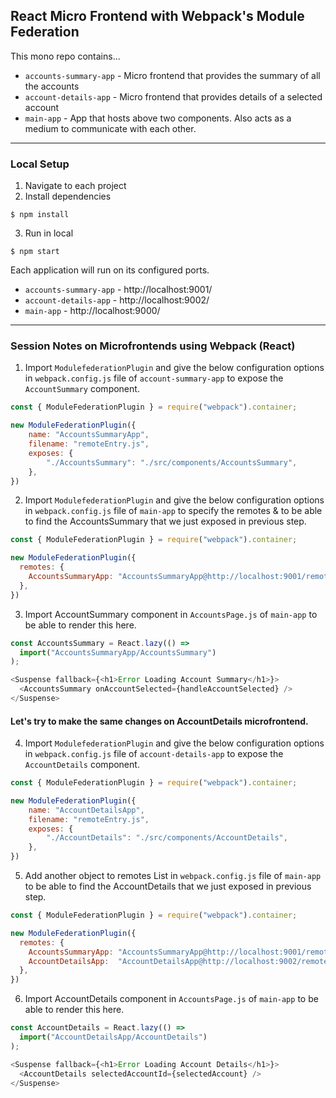 ## React Micro Frontend with Webpack's Module Federation


This mono repo contains...

- `accounts-summary-app` - Micro frontend that provides the summary of all the accounts
- `account-details-app` - Micro frontend that provides details of a selected account
- `main-app` - App that hosts above two components. Also acts as a medium to communicate with each other.

<hr>

### Local Setup

1. Navigate to each project
2. Install dependencies

```
$ npm install
```

3. Run in local

```
$ npm start
```

Each application will run on its configured ports.

- `accounts-summary-app` - http://localhost:9001/
- `account-details-app` - http://localhost:9002/
- `main-app` - http://localhost:9000/

<hr>

### Session Notes on Microfrontends using Webpack (React)

1. Import `ModulefederationPlugin` and give the below configuration options in `webpack.config.js` file of `account-summary-app` to expose the `AccountSummary` component.
```javascript
const { ModuleFederationPlugin } = require("webpack").container;

new ModuleFederationPlugin({
    name: "AccountsSummaryApp",
    filename: "remoteEntry.js",
    exposes: {
        "./AccountsSummary": "./src/components/AccountsSummary",
    },
})
```

2. Import `ModulefederationPlugin` and give the below configuration options in `webpack.config.js` file of `main-app` to specify the remotes & to be able to find the AccountsSummary that we just exposed in previous step.

```javascript
const { ModuleFederationPlugin } = require("webpack").container;

new ModuleFederationPlugin({	
  remotes: {	
    AccountsSummaryApp:	"AccountsSummaryApp@http://localhost:9001/remoteEntry.js",
  },	
})
```

3. Import AccountSummary component in `AccountsPage.js` of `main-app` to be able to render this here.

```javascript
const AccountsSummary = React.lazy(() =>
  import("AccountsSummaryApp/AccountsSummary")
);

<Suspense fallback={<h1>Error Loading Account Summary</h1>}>
  <AccountsSummary onAccountSelected={handleAccountSelected} />
</Suspense>
```

#### Let's try to make the same changes on AccountDetails microfrontend.

4. Import `ModulefederationPlugin` and give the below configuration options in `webpack.config.js` file of `account-details-app` to expose the `AccountDetails` component.
```javascript
const { ModuleFederationPlugin } = require("webpack").container;

new ModuleFederationPlugin({
    name: "AccountDetailsApp",
    filename: "remoteEntry.js",
    exposes: {
        "./AccountDetails": "./src/components/AccountDetails",
    },
})
```

5. Add another object to remotes List in `webpack.config.js` file of `main-app` to be able to find the AccountDetails that we just exposed in previous step.

```javascript
const { ModuleFederationPlugin } = require("webpack").container;

new ModuleFederationPlugin({	
  remotes: {	
    AccountsSummaryApp:	"AccountsSummaryApp@http://localhost:9001/remoteEntry.js",
    AccountDetailsApp:	"AccountDetailsApp@http://localhost:9002/remoteEntry.js",
  },	
})
```

6. Import AccountDetails component in `AccountsPage.js` of `main-app` to be able to render this here.

```javascript
const AccountDetails = React.lazy(() =>
  import("AccountDetailsApp/AccountDetails")
);

<Suspense fallback={<h1>Error Loading Account Details</h1>}>
  <AccountDetails selectedAccountId={selectedAccount} />
</Suspense>
```
